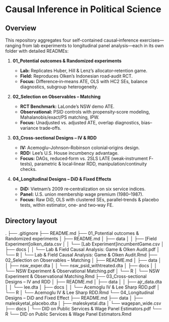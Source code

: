 # Causal Inference in Political Science

## Overview  
This repository aggregates four self-contained causal‐inference exercises—ranging from lab experiments to longitudinal panel analysis—each in its own folder with detailed READMEs:

1. **01_Potential outcomes & Randomized experiments**  
   - **Lab:** Replicates Huber, Hill & Lenz’s allocator‐retention game.  
   - **Field:** Reproduces Olken’s Indonesian road‐audit RCT.  
   - **Focus:** Difference‐in‐means ATE, OLS with HC2 SEs, balance diagnostics, subgroup heterogeneity.

2. **02_Selection on Observables – Matching**  
   - **RCT Benchmark:** LaLonde’s NSW demo ATE.  
   - **Observational:** PSID controls with propensity‐score modeling, Mahalanobis/exact/PS matching, IPW.  
   - **Focus:** Unadjusted vs. adjusted ATE, overlap diagnostics, bias–variance trade‐offs.

3. **03_Cross‐sectional Designs – IV & RDD**   
   - **IV:** Acemoglu–Johnson–Robinson colonial‐origins design.  
   - **RDD:** Lee’s U.S. House incumbency advantage.  
   - **Focus:** DAGs, reduced‐form vs. 2SLS LATE (weak‐instrument F‐tests), parametric & local‐linear RDD, manipulation/continuity checks.

4. **04_Longitudinal Designs – DiD & Fixed Effects**  
   - **DiD:** Vietnam’s 2009 re‐centralization on six service indices.  
   - **Panel:** U.S. union membership wage premium (1980–1987).  
   - **Focus:** Raw DiD, OLS with clustered SEs, parallel‐trends & placebo tests, within estimator, one‐ and two‐way FE.


## Directory layout  

.
├── .gitignore
├── README.md
├── 01_Potential outcomes & Randomized experiments
│   ├── README.md
│   ├── data
│   │   ├── [Field Experiment]olken_data.csv
│   │   └── [Lab Experiment]incumbentGame.csv
│   ├── docs
│   │   └── Lab & Field Causal Analysis: Game & Olken Audit.pdf
│   └── R
│       └── Lab & Field Causal Analysis: Game & Olken Audit.Rmd
├── 02_Selection on Observables – Matching
│   ├── README.md
│   ├── data
│   │   ├── nsw_exper.dta
│   │   └── nsw_psid_withtreated.dta
│   ├── docs
│   │   └── NSW Experiment & Observational Matching.pdf
│   └── R
│       └── NSW Experiment & Observational Matching.Rmd
├── 03_Cross-sectional Designs – IV and RDD
│   ├── README.md
│   ├── data
│   │   ├── ajr_data.dta
│   │   └── lee.dta
│   ├── docs
│   │   └── Acemoglu IV & Lee Sharp RDD.pdf
│   └── R
│       └── Acemoglu IV & Lee Sharp RDD.Rmd
└── 04_Longitudinal Designs – DiD and Fixed Effect
    ├── README.md
    ├── data
    │   ├── maleskyetal_placebo.dta
    │   ├── maleskyetal.dta
    │   └── wagepan_wide.csv
    ├── docs
    │   └── DID on Public Services & Wage Panel Estimators.pdf
    └── R
        └── DID on Public Services & Wage Panel Estimators.Rmd
